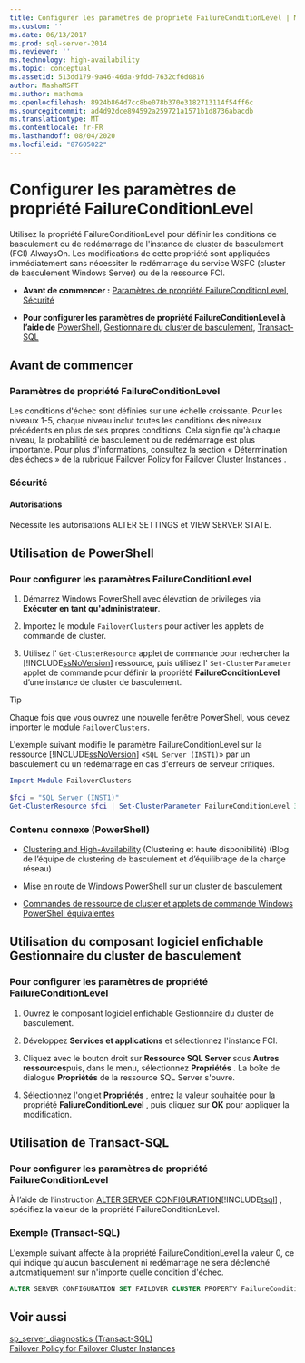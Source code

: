 ```yaml
---
title: Configurer les paramètres de propriété FailureConditionLevel | Microsoft Docs
ms.custom: ''
ms.date: 06/13/2017
ms.prod: sql-server-2014
ms.reviewer: ''
ms.technology: high-availability
ms.topic: conceptual
ms.assetid: 513dd179-9a46-46da-9fdd-7632cf6d0816
author: MashaMSFT
ms.author: mathoma
ms.openlocfilehash: 8924b864d7cc8be078b370e3182713114f54ff6c
ms.sourcegitcommit: ad4d92dce894592a259721a1571b1d8736abacdb
ms.translationtype: MT
ms.contentlocale: fr-FR
ms.lasthandoff: 08/04/2020
ms.locfileid: "87605022"
---
```

# <a name="configure-failureconditionlevel-property-settings"></a>Configurer les paramètres de propriété FailureConditionLevel
  Utilisez la propriété FailureConditionLevel pour définir les conditions de basculement ou de redémarrage de l'instance de cluster de basculement (FCI) AlwaysOn. Les modifications de cette propriété sont appliquées immédiatement sans nécessiter le redémarrage du service WSFC (cluster de basculement Windows Server) ou de la ressource FCI.  
  
-   **Avant de commencer :**  [Paramètres de propriété FailureConditionLevel](#Restrictions), [Sécurité](#Security)  
  
-   **Pour configurer les paramètres de propriété FailureConditionLevel à l’aide de** [PowerShell](#PowerShellProcedure), [Gestionnaire du cluster de basculement](#WSFC), [Transact-SQL](#TsqlProcedure)  
  
##  <a name="before-you-begin"></a><a name="BeforeYouBegin"></a> Avant de commencer  
  
###  <a name="failureconditionlevel-property-settings"></a><a name="Restrictions"></a> Paramètres de propriété FailureConditionLevel  
 Les conditions d'échec sont définies sur une échelle croissante. Pour les niveaux 1-5, chaque niveau inclut toutes les conditions des niveaux précédents en plus de ses propres conditions. Cela signifie qu'à chaque niveau, la probabilité de basculement ou de redémarrage est plus importante.  Pour plus d'informations, consultez la section « Détermination des échecs » de la rubrique [Failover Policy for Failover Cluster Instances](failover-policy-for-failover-cluster-instances.md) .  
  
###  <a name="security"></a><a name="Security"></a> Sécurité  
  
####  <a name="permissions"></a><a name="Permissions"></a> Autorisations  
 Nécessite les autorisations ALTER SETTINGS et VIEW SERVER STATE.  
  
##  <a name="using-powershell"></a><a name="PowerShellProcedure"></a> Utilisation de PowerShell  
  
### <a name="to-configure-failureconditionlevel-settings"></a>Pour configurer les paramètres FailureConditionLevel  
  
1.  Démarrez Windows PowerShell avec élévation de privilèges via **Exécuter en tant qu'administrateur**.  
  
2.  Importez le module `FailoverClusters` pour activer les applets de commande de cluster.  
  
3.  Utilisez l' `Get-ClusterResource` applet de commande pour rechercher la [!INCLUDE[ssNoVersion](../../../includes/ssnoversion-md.md)] ressource, puis utilisez l' `Set-ClusterParameter` applet de commande pour définir la propriété **FailureConditionLevel** d’une instance de cluster de basculement.  
  
> [!TIP]  
>  Chaque fois que vous ouvrez une nouvelle fenêtre PowerShell, vous devez importer le module `FailoverClusters`.  

 L'exemple suivant modifie le paramètre FailureConditionLevel sur la ressource [!INCLUDE[ssNoVersion](../../../includes/ssnoversion-md.md)] «`SQL Server (INST1)`» par un basculement ou un redémarrage en cas d'erreurs de serveur critiques.  
  
```powershell  
Import-Module FailoverClusters  
  
$fci = "SQL Server (INST1)"  
Get-ClusterResource $fci | Set-ClusterParameter FailureConditionLevel 3
```  
  
### <a name="related-content-powershell"></a>Contenu connexe (PowerShell)  
  
-   [Clustering and High-Availability](https://techcommunity.microsoft.com/t5/failover-clustering/bg-p/FailoverClustering) (Clustering et haute disponibilité) (Blog de l’équipe de clustering de basculement et d’équilibrage de la charge réseau)  
  
-   [Mise en route de Windows PowerShell sur un cluster de basculement](https://technet.microsoft.com/library/ee619762\(WS.10\).aspx)  
  
-   [Commandes de ressource de cluster et applets de commande Windows PowerShell équivalentes](https://msdn.microsoft.com/library/ee619744.aspx#BKMK_resource)  
  
##  <a name="using-the-failover-cluster-manager-snap-in"></a><a name="WSFC"></a> Utilisation du composant logiciel enfichable Gestionnaire du cluster de basculement  

### <a name="to-configure-failureconditionlevel-property-settings"></a>Pour configurer les paramètres de propriété FailureConditionLevel
  
1.  Ouvrez le composant logiciel enfichable Gestionnaire du cluster de basculement.  
  
2.  Développez **Services et applications** et sélectionnez l'instance FCI.  
  
3.  Cliquez avec le bouton droit sur **Ressource SQL Server** sous **Autres ressources**puis, dans le menu, sélectionnez **Propriétés** . La boîte de dialogue **Propriétés** de la ressource SQL Server s'ouvre.  
  
4.  Sélectionnez l'onglet **Propriétés** , entrez la valeur souhaitée pour la propriété **FaliureConditionLevel** , puis cliquez sur **OK** pour appliquer la modification.  
  
##  <a name="using-transact-sql"></a><a name="TsqlProcedure"></a> Utilisation de Transact-SQL  

### <a name="to-configure-failureconditionlevel-property-settings"></a>Pour configurer les paramètres de propriété FailureConditionLevel
  
 À l’aide de l’instruction [ALTER SERVER CONFIGURATION](/sql/t-sql/statements/alter-server-configuration-transact-sql)[!INCLUDE[tsql](../../../includes/tsql-md.md)] , spécifiez la valeur de la propriété FailureConditionLevel.  
  
###  <a name="example-transact-sql"></a><a name="TsqlExample"></a> Exemple (Transact-SQL)  
 L'exemple suivant affecte à la propriété FailureConditionLevel la valeur 0, ce qui indique qu'aucun basculement ni redémarrage ne sera déclenché automatiquement sur n'importe quelle condition d'échec.  
  
```sql
ALTER SERVER CONFIGURATION SET FAILOVER CLUSTER PROPERTY FailureConditionLevel = 0;  
```  
  
## <a name="see-also"></a>Voir aussi  
 [sp_server_diagnostics &#40;Transact-SQL&#41;](/sql/relational-databases/system-stored-procedures/sp-server-diagnostics-transact-sql)   
 [Failover Policy for Failover Cluster Instances](failover-policy-for-failover-cluster-instances.md)  
